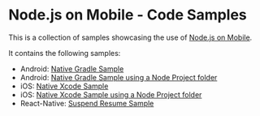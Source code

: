 # Node.js on Mobile - Code Samples

This is a collection of samples showcasing the use of [Node.js on Mobile](https://github.com/janeasystems/nodejs-mobile).

It contains the following samples:
* Android: [Native Gradle Sample](https://github.com/janeasystems/nodejs-mobile-samples/tree/master/android/native-gradle)
* Android: [Native Gradle Sample using a Node Project folder](https://github.com/janeasystems/nodejs-mobile-samples/tree/master/android/native-gradle-node-folder)
* iOS: [Native Xcode Sample](https://github.com/janeasystems/nodejs-mobile-samples/tree/master/ios/native-xcode)
* iOS: [Native Xcode Sample using a Node Project folder](https://github.com/janeasystems/nodejs-mobile-samples/tree/master/ios/native-xcode-node-folder)
* React-Native: [Suspend Resume Sample](https://github.com/janeasystems/nodejs-mobile-samples/tree/master/react-native/SuspendResume)
